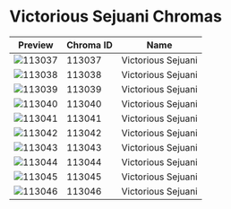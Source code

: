 # Victorious Sejuani Chromas

| Preview | Chroma ID | Name |
|---------|-----------|------|
| ![113037](https://raw.communitydragon.org/latest/plugins/rcp-be-lol-game-data/global/default/v1/champion-chroma-images/113/113037.png) | 113037 | Victorious Sejuani |
| ![113038](https://raw.communitydragon.org/latest/plugins/rcp-be-lol-game-data/global/default/v1/champion-chroma-images/113/113038.png) | 113038 | Victorious Sejuani |
| ![113039](https://raw.communitydragon.org/latest/plugins/rcp-be-lol-game-data/global/default/v1/champion-chroma-images/113/113039.png) | 113039 | Victorious Sejuani |
| ![113040](https://raw.communitydragon.org/latest/plugins/rcp-be-lol-game-data/global/default/v1/champion-chroma-images/113/113040.png) | 113040 | Victorious Sejuani |
| ![113041](https://raw.communitydragon.org/latest/plugins/rcp-be-lol-game-data/global/default/v1/champion-chroma-images/113/113041.png) | 113041 | Victorious Sejuani |
| ![113042](https://raw.communitydragon.org/latest/plugins/rcp-be-lol-game-data/global/default/v1/champion-chroma-images/113/113042.png) | 113042 | Victorious Sejuani |
| ![113043](https://raw.communitydragon.org/latest/plugins/rcp-be-lol-game-data/global/default/v1/champion-chroma-images/113/113043.png) | 113043 | Victorious Sejuani |
| ![113044](https://raw.communitydragon.org/latest/plugins/rcp-be-lol-game-data/global/default/v1/champion-chroma-images/113/113044.png) | 113044 | Victorious Sejuani |
| ![113045](https://raw.communitydragon.org/latest/plugins/rcp-be-lol-game-data/global/default/v1/champion-chroma-images/113/113045.png) | 113045 | Victorious Sejuani |
| ![113046](https://raw.communitydragon.org/latest/plugins/rcp-be-lol-game-data/global/default/v1/champion-chroma-images/113/113046.png) | 113046 | Victorious Sejuani |